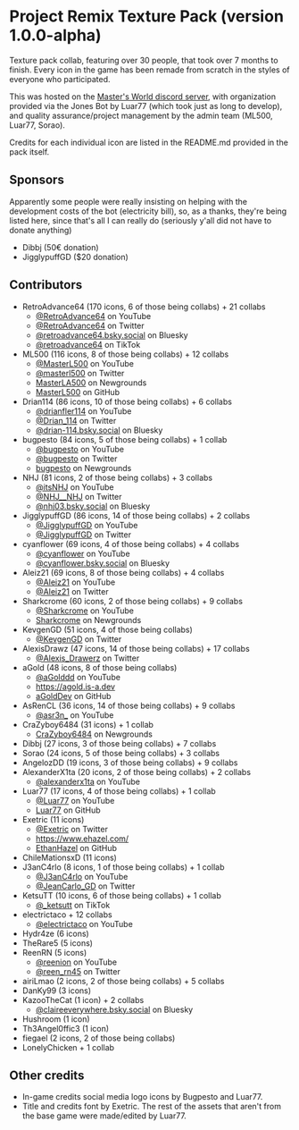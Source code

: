 # Project Remix Texture Pack (version 1.0.0-alpha)
Texture pack collab, featuring over 30 people, that took over 7 months to finish.
Every icon in the game has been remade from scratch in the styles of everyone who participated.

This was hosted on the [Master's World discord server](https://discord.gg/tFUyJw5), with organization provided via the Jones Bot by Luar77 (which took just as long to develop), and quality assurance/project management by the admin team (ML500, Luar77, Sorao).

Credits for each individual icon are listed in the README.md provided in the pack itself.

## Sponsors
Apparently some people were really insisting on helping with the development costs of the bot (electricity bill), so, as a thanks, they're being listed here, since that's all I can really do (seriously y'all did not have to donate anything)
- Dibbj (50€ donation)
- JigglypuffGD ($20 donation)

## Contributors
- RetroAdvance64       (170 icons, 6 of those being collabs) + 21 collabs
	- [@RetroAdvance64](https://www.youtube.com/@RetroAdvance64) on YouTube
	- [@RetroAdvance64](https://twitter.com/RetroAdvance64) on Twitter
	- [@retroadvance64.bsky.social](https://bsky.app/profile/retroadvance64.bsky.social) on Bluesky
	- [@retroadvance64](https://www.tiktok.com/@retroadvance64) on TikTok
- ML500                (116 icons, 8 of those being collabs) + 12 collabs
	- [@MasterL500](https://www.youtube.com/@MasterL500) on YouTube
	- [@masterl500](https://twitter.com/masterl500) on Twitter
	- [MasterLA500](https://MasterLA500.newgrounds.com) on Newgrounds
	- [MasterL500](https://github.com/MasterL500) on GitHub
- Drian114             (86 icons, 10 of those being collabs) + 6 collabs
	- [@drianfler114](https://www.youtube.com/@drianfler114) on YouTube
	- [@Drian_114](https://twitter.com/Drian_114) on Twitter
	- [@drian-114.bsky.social](https://bsky.app/profile/drian-114.bsky.social) on Bluesky
- bugpesto             (84 icons, 5 of those being collabs) + 1 collab
	- [@bugpesto](https://www.youtube.com/@bugpesto) on YouTube
	- [@bugpesto](https://twitter.com/bugpesto) on Twitter
	- [bugpesto](https://bugpesto.newgrounds.com) on Newgrounds
- NHJ                  (81 icons, 2 of those being collabs) + 3 collabs
	- [@itsNHJ](https://www.youtube.com/@itsNHJ) on YouTube
	- [@NHJ__NHJ](https://twitter.com/NHJ__NHJ) on Twitter
	- [@nhj03.bsky.social](https://bsky.app/profile/nhj03.bsky.social) on Bluesky
- JigglypuffGD         (86 icons, 14 of those being collabs) + 2 collabs
	- [@JigglypuffGD](https://www.youtube.com/@JigglypuffGD) on YouTube
	- [@JigglypuffGD](https://twitter.com/JigglypuffGD) on Twitter
- cyanflower           (69 icons, 4 of those being collabs) + 4 collabs
	- [@cyanflower](https://www.youtube.com/@cyanflower) on YouTube
	- [@cyanflower.bsky.social](https://bsky.app/profile/cyanflower.bsky.social) on Bluesky
- Aleiz21              (69 icons, 8 of those being collabs) + 4 collabs
	- [@Aleiz21](https://www.youtube.com/@Aleiz21) on YouTube
	- [@Aleiz21](https://twitter.com/Aleiz21) on Twitter
- Sharkcrome           (60 icons, 2 of those being collabs) + 9 collabs
	- [@Sharkcrome](https://www.youtube.com/@Sharkcrome) on YouTube
	- [Sharkcrome](https://Sharkcrome.newgrounds.com) on Newgrounds
- KevgenGD             (51 icons, 4 of those being collabs)
	- [@KevgenGD](https://twitter.com/KevgenGD) on Twitter
- AlexisDrawz          (47 icons, 14 of those being collabs) + 17 collabs
	- [@Alexis_Drawerz](https://twitter.com/Alexis_Drawerz) on Twitter
- aGold                (48 icons, 8 of those being collabs)
	- [@aGolddd](https://www.youtube.com/@aGolddd) on YouTube
	- https://agold.is-a.dev
	- [aGoldDev](https://github.com/aGoldDev) on GitHub
- AsRenCL              (36 icons, 14 of those being collabs) + 9 collabs
	- [@asr3n_](https://www.youtube.com/@asr3n_) on YouTube
- CraZyboy6484         (31 icons) + 1 collab
	- [CraZyboy6484](https://CraZyboy6484.newgrounds.com) on Newgrounds
- Dibbj                (27 icons, 3 of those being collabs) + 7 collabs
- Sorao                (24 icons, 5 of those being collabs) + 3 collabs
- AngelozDD            (19 icons, 3 of those being collabs) + 9 collabs
- AlexanderX1ta        (20 icons, 2 of those being collabs) + 2 collabs
	- [@alexanderx1ta](https://www.youtube.com/@alexanderx1ta) on YouTube
- Luar77               (17 icons, 4 of those being collabs) + 1 collab
	- [@Luar77](https://www.youtube.com/@Luar77) on YouTube
	- [Luar77](https://github.com/Luar77) on GitHub
- Exetric              (11 icons)
	- [@Exetric](https://twitter.com/Exetric) on Twitter
	- https://www.ehazel.com/
	- [EthanHazel](https://github.com/EthanHazel) on GitHub
- ChileMationsxD       (11 icons)
- J3anC4rlo            (8 icons, 1 of those being collabs) + 1 collab
	- [@J3anC4rlo](https://www.youtube.com/@J3anC4rlo) on YouTube
	- [@JeanCarlo_GD](https://twitter.com/JeanCarlo_GD) on Twitter
- KetsuTT              (10 icons, 6 of those being collabs) + 1 collab
	- [@_ketsutt](https://www.tiktok.com/@_ketsutt) on TikTok
- electrictaco          + 12 collabs
	- [@electrictaco](https://www.youtube.com/@electrictaco) on YouTube
- Hydr4ze              (6 icons)
- TheRare5             (5 icons)
- ReenRN               (5 icons)
	- [@reenion](https://www.youtube.com/@reenion) on YouTube
	- [@reen_rn45](https://twitter.com/reen_rn45) on Twitter
- airiLmao             (2 icons, 2 of those being collabs) + 5 collabs
- DanKy99              (3 icons)
- KazooTheCat          (1 icon) + 2 collabs
	- [@claireeverywhere.bsky.social](https://bsky.app/profile/claireeverywhere.bsky.social) on Bluesky
- Hushroom             (1 icon)
- Th3Angel0ffic3       (1 icon)
- fiegael              (2 icons, 2 of those being collabs)
- LonelyChicken         + 1 collab

## Other credits
- In-game credits social media logo icons by Bugpesto and Luar77.
- Title and credits font by Exetric.
The rest of the assets that aren't from the base game were made/edited by Luar77.
